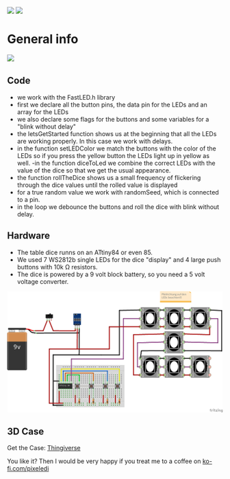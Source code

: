 <img src="https://img.shields.io/badge/-ATtiny%20Project-blue.svg?&amp;style=flat-square&amp" style="max-width: 100%;"> <img src="https://img.shields.io/badge/-PlattformIO-orange.svg?&amp;style=flat-square&amp" style="max-width: 100%;">


# General info
[![](https://yt-embed.live/embed?v=09OOl_hkTiM)](http://www.youtube.com/watch?v=09OOl_hkTiM "electronic table dice")

## Code
- we work with the FastLED.h library
- first we declare all the button pins, the data pin for the LEDs and an array for the LEDs
- we also declare some flags for the buttons and some variables for a "blink without delay"
- the letsGetStarted function shows us at the beginning that all the LEDs are working properly. In this case we work with delays.
- in the function setLEDColor we match the buttons with the color of the LEDs so if you press the yellow button the LEDs light up in yellow as well.
-in the function diceToLed we combine the correct LEDs with the value of the dice so that we get the usual appearance.
- the function rollTheDice shows us a small frequency of flickering through the dice values until the rolled value is displayed
- for a true random value we work with randomSeed, which is connected to a pin.
- in the loop we debounce the buttons and roll the dice with blink without delay.

## Hardware
- The table dice runns on an ATtiny84 or even 85.
- We used 7 WS2812b single LEDs for the dice "display" and 4 large push buttons with 10k Ω resistors. 
- The dice is powered by a 9 volt block battery, so you need a 5 volt voltage converter. 
 
![Verdrahtung](https://github.com/pixelEDI/attiny_table_dice/blob/main/tableDice_wiring.jpg)


## 3D Case
Get the Case:  [Thingiverse](https://www.thingiverse.com/thing:5432878)

You like it? Then I would be very happy if you treat me to a coffee on [ko-fi.com/pixeledi](https://www.ko-fi.com/pixeledi)
